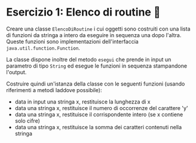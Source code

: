 # Esercizio 1: Elenco di routine 🛴

Creare una classe `ElencoDiRoutine` i cui oggetti sono costruiti con una lista di funzioni da stringa a intero da eseguire in sequenza una dopo l'altra.
Queste funzioni sono implementazioni dell'interfaccia `java.util.function.Function`.

La classe dispone inoltre del metodo `esegui` che prende in input un parametro di tipo `String` ed esegue le funzioni in sequenza stampandone l'output.

Costruire quindi un'istanza della classe con le seguenti funzioni (usando riferimenti a metodi laddove possibile):
- data in input una stringa x, restituisce la lunghezza di x
- data una stringa x, restituisce il numero di occorrenze del carattere 'y'
- data una stringa x, restituisce il corrispondente intero (se x contiene solo cifre)
- data una stringa x, restituisce la somma dei caratteri contenuti nella stringa